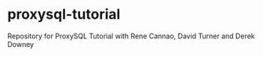 # proxysql-tutorial
Repository for ProxySQL Tutorial with Rene Cannao, David Turner and Derek Downey
